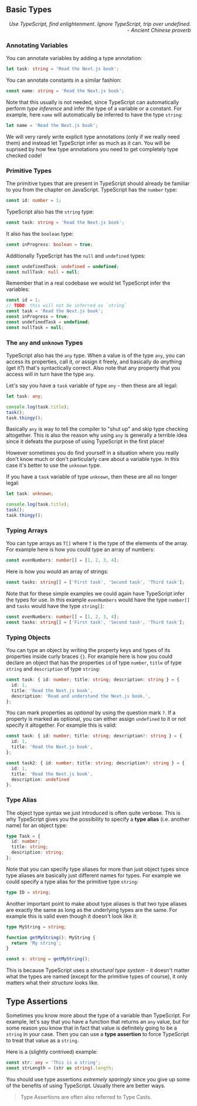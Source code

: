 ## Basic Types

<div style="text-align: right"> <i> Use TypeScript, find enlightenment. Ignore TypeScript, trip over undefined. <br> - Ancient Chinese proverb </i> </div>

### Annotating Variables

You can annotate variables by adding a type annotation:

```ts
let task: string = 'Read the Next.js book';
```

You can annotate constants in a similar fashion:

```ts
const name: string = 'Read the Next.js book';
```

Note that this usually is not needed, since TypeScript can automatically perform _type inference_ and infer the type of a variable or a constant.
For example, here `name` will automatically be inferred to have the type `string`:

```ts
let name = 'Read the Next.js book';
```

We will very rarely write explicit type annotations (only if we really need them) and instead let TypeScript infer as much as it can.
You will be suprised by how few type annotations you need to get completely type checked code!

### Primitive Types

The primitive types that are present in TypeScript should already be familiar to you from the chapter on JavaScript.
TypeScript has the `number` type:

```ts
const id: number = 1;
```

TypeScript also has the `string` type:

```ts
const task: string = 'Read the Next.js book';
```

It also has the `boolean` type:

```ts
const inProgress: boolean = true;
```

Additionally TypeScript has the `null` and `undefined` types:

```ts
const undefinedTask: undefined = undefined;
const nullTask: null = null;
```

Remember that in a real codebase we would let TypeScript infer the variables:

```ts
const id = 1;
// TODO: this will not be inferred as `string`
const task = 'Read the Next.js book';
const inProgress = true;
const undefinedTask = undefined;
const nullTask = null;
```

### The `any` and `unknown` Types

TypeScript also has the `any` type.
When a value is of the type `any`, you can access its properties, call it, or assign it freely, and basically do *any*thing (get it?) that's syntactically correct.
Also note that any property that you access will in turn have the type `any`.

Let's say you have a `task` variable of type `any` - then these are all legal:

```ts
let task: any;

console.log(task.title);
task();
task.thingy();
```

Basically `any` is way to tell the compiler to "shut up" and skip type checking altogether.
This is also the reason why using `any` is generally a terrible idea since it defeats the purpose of using TypeScript in the first place!

However sometimes you do find yourself in a situation where you really don't know much or don't particularly care about a variable type.
In this case it's better to use the `unknown` type.

If you have a `task` variable of type `unknown`, then these are all no longer legal:

```ts
let task: unknown;

console.log(task.title);
task();
task.thingy();
```

### Typing Arrays

You can type arrays as `T[]` where `T` is the type of the elements of the array.
For example here is how you could type an array of numbers:

```ts
const evenNumbers: number[] = [1, 2, 3, 4];
```

Here is how you would an array of strings:

```ts
const tasks: string[] = ['First task', 'Second task', 'Third task'];
```

Note that for these simple examples we could again have TypeScript infer the types for use.
In this example `evenNumbers` would have the type `number[]` and `tasks` would have the type `string[]`:

```ts
const evenNumbers: number[] = [1, 2, 3, 4];
const tasks: string[] = ['First task', 'Second task', 'Third task'];
```

### Typing Objects

You can type an object by writing the property keys and types of its properties inside curly braces `{}`.
For example here is how you could declare an object that has the properties `id` of type `number`, `title` of type `string` and `description` of type `string`:

```ts
const task: { id: number; title: string; description: string } = {
  id: 1,
  title: 'Read the Next.js book',
  description: 'Read and understand the Next.js book.',
};
```

You can mark properties as _optional_ by using the question mark `?`.
If a property is marked as optional, you can either assign `undefined` to it or not specify it altogether.
For example this is valid:

```ts
const task: { id: number; title: string; description?: string } = {
  id: 1,
  title: 'Read the Next.js book',
};

const task2: { id: number; title: string; description?: string } = {
  id: 1,
  title: 'Read the Next.js book',
  description: undefined
};
```

### Type Alias

The object type syntax we just introduced is often quite verbose.
This is why TypeScript gives you the possibility to specify a **type alias** (i.e. another name) for an object type:

```ts
type Task = {
  id: number;
  title: string;
  description: string;
};
```

Note that you can specify type aliases for more than just object types since type aliases are basically just different names for types.
For example we could specify a type alias for the primitive type `string`:

```ts
type ID = string;
```

Another important point to make about type aliases is that two type aliases are exactly the same as long as the underlying types are the same.
For example this is valid even though it doesn't look like it:

```ts
type MyString = string;

function getMyString(): MyString {
  return 'My string';
}

const s: string = getMyString();
```

This is because TypeScript uses a _structural type system_ - it doesn't matter what the types are named (except for the primitive types of course), it only matters what their _structure_ looks like.

## Type Assertions

Sometimes you know more about the type of a variable than TypeScript.
For example, let's say that you have a function that returns an `any` value, but for some reason you know that in fact that value is definitely going to be a `string` in your case.
Then you can use a **type assertion** to force TypeScript to treat that value as a `string`.

Here is a (slightly contrived) example:

```ts
const str: any = 'This is a string';
const strLength = (str as string).length;
```

You should use type assertions _extremely sparingly_ since you give up some of the benefits of using TypeScript.
Usually there are better ways.

> Type Assertions are often also referred to Type Casts.
